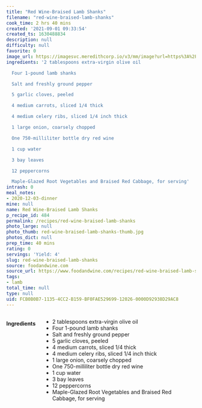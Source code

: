 ```yaml
---
title: "Red Wine-Braised Lamb Shanks"
filename: "red-wine-braised-lamb-shanks"
cook_time: 2 hrs 40 mins
created: '2021-09-01 09:33:54'
created_ts: 1630488834
description: null
difficulty: null
favorite: 0
image_url: https://imagesvc.meredithcorp.io/v3/mm/image?url=https%3A%2F%2Fstatic.onecms.io%2Fwp-content%2Fuploads%2Fsites%2F9%2F2015%2F01%2FACF36.jpg&q=85
ingredients: '2 tablespoons extra-virgin olive oil

  Four 1-pound lamb shanks

  Salt and freshly ground pepper

  5 garlic cloves, peeled

  4 medium carrots, sliced 1/4 thick

  4 medium celery ribs, sliced 1/4 inch thick

  1 large onion, coarsely chopped

  One 750-milliliter bottle dry red wine

  1 cup water

  3 bay leaves

  12 peppercorns

  Maple-Glazed Root Vegetables and Braised Red Cabbage, for serving'
intrash: 0
meal_notes:
- 2020-12-03-dinner
mine: null
name: Red Wine-Braised Lamb Shanks
p_recipe_id: 484
permalink: /recipes/red-wine-braised-lamb-shanks
photo_large: null
photo_thumb: red-wine-braised-lamb-shanks-thumb.jpg
photos_dict: null
prep_time: 40 mins
rating: 0
servings: 'Yield: 4'
slug: red-wine-braised-lamb-shanks
source: foodandwine.com
source_url: https://www.foodandwine.com/recipes/red-wine-braised-lamb-shanks
tags:
- lamb
total_time: null
type: null
uid: FCB0B0B7-1135-4CC2-B159-BF0FAE529699-12026-0000D92938D29AC8
---
```

<div class="large-8 medium-7 columns" id="writeup">	</div><!-- #writeup -->
</div><!-- #row-one -->
<div class="row" id="row-two">	<div class="medium-4 small-5 columns" id="ingredients"><h4>Ingredients</h4><div class="box box-ingredients content"><ul>
<li>2 tablespoons extra-virgin olive oil</li>
<li>Four 1-pound lamb shanks</li>
<li>Salt and freshly ground pepper</li>
<li>5 garlic cloves, peeled</li>
<li>4 medium carrots, sliced 1/4 thick</li>
<li>4 medium celery ribs, sliced 1/4 inch thick</li>
<li>1 large onion, coarsely chopped</li>
<li>One 750-milliliter bottle dry red wine</li>
<li>1 cup water</li>
<li>3 bay leaves</li>
<li>12 peppercorns</li>
<li>Maple-Glazed Root Vegetables and Braised Red Cabbage, for serving</li>
</ul>
</div>	</div>	<div class="medium-6 small-7 columns" id="directions">	</div>